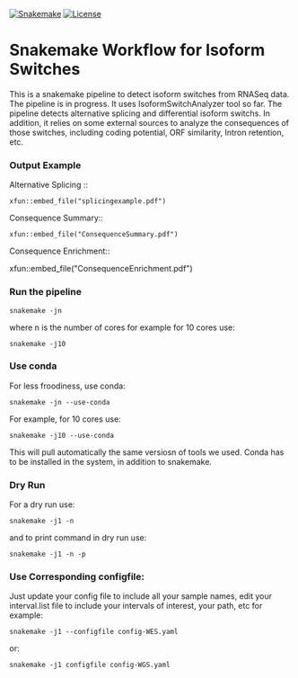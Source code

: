 

[![Snakemake](https://img.shields.io/badge/snakemake-≥6.0.2-brightgreen.svg)](https://snakemake.github.io)
[![License](https://img.shields.io/badge/License-BSD_3--Clause-blue.svg)](https://opensource.org/licenses/BSD-3-Clause)


Snakemake Workflow for Isoform Switches  
===========================================

This is a snakemake pipeline to detect isoform switches from RNASeq data. The pipeline is in progress. It uses IsoformSwitchAnalyzer tool so far. 
The pipeline detects alternative splicing and differential isoform switchs. In addition, it relies on some external sources to analyze the consequences of those switches, including coding potential, ORF similarity, Intron retention, etc. 


### Output Example 


Alternative Splicing ::

    xfun::embed_file("splicingexample.pdf")

Consequence Summary:: 
   
    xfun::embed_file("ConsequenceSummary.pdf")

Consequence Enrichment:: 

   xfun::embed_file("ConsequenceEnrichment.pdf")


### Run the pipeline 

    snakemake -jn 

where n is the number of cores for example for 10 cores use:


    snakemake -j10 

### Use conda 

For less froodiness, use conda:


    snakemake -jn --use-conda 


For example, for 10 cores use: 

    snakemake -j10 --use-conda 

This will pull automatically the same versiosn of tools we used. Conda has to be installed in the system, in addition to snakemake. 


### Dry Run


For a dry run use: 
  
  
    snakemake -j1 -n 


and to print command in dry run use: 

  
    snakemake -j1 -n -p 


### Use Corresponding configfile:


Just update your config file to include all your sample names, edit your interval.list file to include your intervals of interest, your path, etc for example: 

  
    snakemake -j1 --configfile config-WES.yaml 
  
or: 


    snakemake -j1 configfile config-WGS.yaml 



